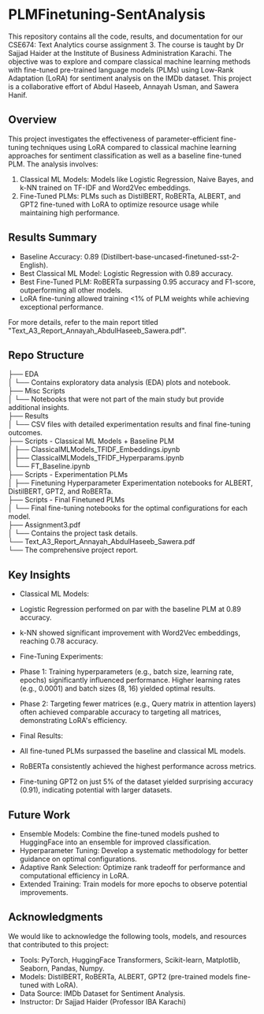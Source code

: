 # PLMFinetuning-SentAnalysis
This repository contains all the code, results, and documentation for our CSE674: Text Analytics course assignment 3. The course is taught by Dr Sajjad Haider at the Institute of Business Administration Karachi. The objective was to explore and compare classical machine learning methods with fine-tuned pre-trained language models (PLMs) using Low-Rank Adaptation (LoRA) for sentiment analysis on the IMDb dataset. This project is a collaborative effort of Abdul Haseeb, Annayah Usman, and Sawera Hanif.

## **Overview**
This project investigates the effectiveness of parameter-efficient fine-tuning techniques using LoRA compared to classical machine learning approaches for sentiment classification as well as a baseline fine-tuned PLM. The analysis involves:

1. Classical ML Models: Models like Logistic Regression, Naive Bayes, and k-NN trained on TF-IDF and Word2Vec embeddings.
2. Fine-Tuned PLMs: PLMs such as DistilBERT, RoBERTa, ALBERT, and GPT2 fine-tuned with LoRA to optimize resource usage while maintaining high performance.

## **Results Summary**
* Baseline Accuracy: 0.89 (Distilbert-base-uncased-finetuned-sst-2-English).
* Best Classical ML Model: Logistic Regression with 0.89 accuracy.
* Best Fine-Tuned PLM: RoBERTa surpassing 0.95 accuracy and F1-score, outperforming all other models.
* LoRA fine-tuning allowed training <1% of PLM weights while achieving exceptional performance.

For more details, refer to the main report titled "Text_A3_Report_Annayah_AbdulHaseeb_Sawera.pdf".

## **Repo Structure**
├── EDA  
│   └── Contains exploratory data analysis (EDA) plots and notebook.  
├── Misc Scripts  
│   └── Notebooks that were not part of the main study but provide additional insights.  
├── Results  
│   └── CSV files with detailed experimentation results and final fine-tuning outcomes.  
├── Scripts - Classical ML Models + Baseline PLM  
│   ├── ClassicalMLModels_TFIDF_Embeddings.ipynb  
│   ├── ClassicalMLModels_TFIDF_Hyperparams.ipynb  
│   └── FT_Baseline.ipynb  
├── Scripts - Experimentation PLMs  
│   ├── Finetuning Hyperparameter Experimentation notebooks for ALBERT, DistilBERT, GPT2, and RoBERTa.  
├── Scripts - Final Finetuned PLMs  
│   └── Final fine-tuning notebooks for the optimal configurations for each model.  
├── Assignment3.pdf  
│   └── Contains the project task details.  
└── Text_A3_Report_Annayah_AbdulHaseeb_Sawera.pdf  
    └── The comprehensive project report.  

## **Key Insights**
* Classical ML Models:
 * Logistic Regression performed on par with the baseline PLM at 0.89 accuracy.
 * k-NN showed significant improvement with Word2Vec embeddings, reaching 0.78 accuracy.

* Fine-Tuning Experiments:
 * Phase 1: Training hyperparameters (e.g., batch size, learning rate, epochs) significantly influenced performance. Higher learning rates (e.g., 0.0001) and batch sizes (8, 16) yielded optimal results.
 * Phase 2: Targeting fewer matrices (e.g., Query matrix in attention layers) often achieved comparable accuracy to targeting all matrices, demonstrating LoRA's efficiency.

* Final Results:
 * All fine-tuned PLMs surpassed the baseline and classical ML models.
 * RoBERTa consistently achieved the highest performance across metrics.
 * Fine-tuning GPT2 on just 5% of the dataset yielded surprising accuracy (0.91), indicating potential with larger datasets.

## **Future Work**
* Ensemble Models: Combine the fine-tuned models pushed to HuggingFace into an ensemble for improved classification.
* Hyperparameter Tuning: Develop a systematic methodology for better guidance on optimal configurations.
* Adaptive Rank Selection: Optimize rank tradeoff for performance and computational efficiency in LoRA.
* Extended Training: Train models for more epochs to observe potential improvements.

## **Acknowledgments**
We would like to acknowledge the following tools, models, and resources that contributed to this project:
* Tools: PyTorch, HuggingFace Transformers, Scikit-learn, Matplotlib, Seaborn, Pandas, Numpy.
* Models: DistilBERT, RoBERTa, ALBERT, GPT2 (pre-trained models fine-tuned with LoRA).
* Data Source: IMDb Dataset for Sentiment Analysis.
* Instructor: Dr Sajjad Haider (Professor IBA Karachi)
